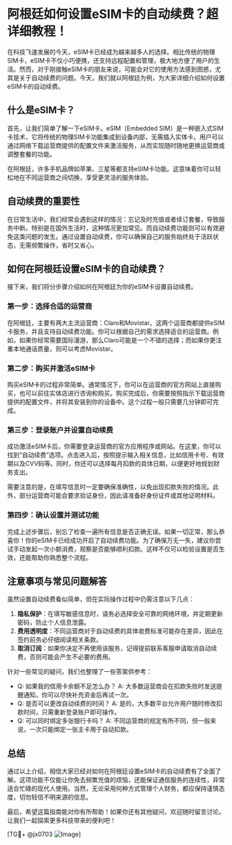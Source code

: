 # 阿根廷如何设置eSIM卡的自动续费？超详细教程！

在科技飞速发展的今天，eSIM卡已经成为越来越多人的选择。相比传统的物理SIM卡，eSIM卡不仅小巧便携，还支持远程配置和管理，极大地方便了用户的生活。然而，对于刚接触eSIM卡的朋友来说，可能会对它的使用方法感到困惑，尤其是关于自动续费的问题。今天，我们就以阿根廷为例，为大家详细介绍如何设置eSIM卡的自动续费。

## 什么是eSIM卡？

首先，让我们简单了解一下eSIM卡。eSIM（Embedded SIM）是一种嵌入式SIM卡技术，它将传统的物理SIM卡功能集成到设备内部，无需插入实体卡。用户可以通过网络下载运营商提供的配置文件来激活服务，从而实现随时随地更换运营商或调整套餐的功能。

在阿根廷，许多手机品牌如苹果、三星等都支持eSIM卡功能。这意味着你可以轻松地在不同运营商之间切换，享受更灵活的服务体验。

## 自动续费的重要性

在日常生活中，我们经常会遇到这样的情况：忘记及时充值或者续订套餐，导致服务中断。特别是在国外生活时，这种情况更加常见。而自动续费功能则可以有效避免这类问题的发生。通过设置自动续费，你可以确保自己的服务始终处于活跃状态，无需频繁操作，省时又省心。

## 如何在阿根廷设置eSIM卡的自动续费？

接下来，我们将分步骤介绍如何在阿根廷为你的eSIM卡设置自动续费。

### 第一步：选择合适的运营商

在阿根廷，主要有两大主流运营商：Claro和Movistar。这两个运营商都提供eSIM卡服务，并且支持自动续费功能。你可以根据自己的需求选择适合的运营商。例如，如果你经常需要国际漫游，那么Claro可能是一个不错的选择；而如果你更注重本地通话质量，则可以考虑Movistar。

### 第二步：购买并激活eSIM卡

购买eSIM卡的过程非常简单。通常情况下，你可以在运营商的官方网站上直接购买，也可以前往实体店进行咨询和购买。购买完成后，你需要按照指示下载运营商提供的配置文件，并将其安装到你的设备中。这个过程一般只需要几分钟即可完成。

### 第三步：登录账户并设置自动续费

成功激活eSIM卡后，你需要登录运营商的官方应用程序或网站。在这里，你可以找到“自动续费”选项。点击进入后，按照提示输入相关信息，比如信用卡号、有效期以及CVV码等。同时，你还可以选择每月扣款的具体日期，以便更好地规划财务支出。

需要注意的是，在填写信息时一定要确保准确性，以免出现扣款失败的情况。此外，部分运营商可能会要求验证身份，因此请准备好身份证件或其他证明材料。

### 第四步：确认设置并测试功能

完成上述步骤后，别忘了检查一遍所有信息是否正确无误。如果一切正常，那么恭喜你！你的eSIM卡已经成功开启了自动续费功能。为了确保万无一失，建议你尝试手动发起一次小额消费，观察是否能够顺利扣款。这样不仅可以检验设置是否生效，还能帮助你熟悉整个流程。

## 注意事项与常见问题解答

虽然设置自动续费看似简单，但在实际操作过程中仍需注意以下几点：

1. **隐私保护**：在填写敏感信息时，请务必选择安全可靠的网络环境，并定期更新密码，防止个人信息泄露。
2. **费用透明度**：不同运营商对于自动续费的具体收费标准可能存在差异，因此在签约前务必仔细阅读相关条款。
3. **取消订阅**：如果你决定不再使用该服务，记得提前联系客服申请取消自动续费，否则可能会产生不必要的费用。

针对一些常见的疑问，我们也整理了一些答案供参考：
- Q: 如果我的信用卡余额不足怎么办？
  A: 大多数运营商会在扣款失败时发送提醒通知，你可以尽快补充资金后再试一次。
- Q: 是否可以更改自动续费的时间？
  A: 是的，大多数平台允许用户随时修改扣款时间，只需重新登录账户即可操作。
- Q: 可以同时绑定多张银行卡吗？
  A: 不同运营商的规定有所不同，但一般来说，一次只能绑定一张主卡用于自动扣款。

## 总结

通过以上介绍，相信大家已经对如何在阿根廷设置eSIM卡的自动续费有了全面了解。这项功能不仅能让你免去频繁充值的烦恼，还能保证通信服务的连续性，非常适合忙碌的现代人使用。当然，无论采用何种方式管理个人财务，都应保持谨慎态度，切勿轻信不明来源的信息。

最后，希望这篇指南能对你有所帮助！如果你还有其他疑问，欢迎随时留言讨论。让我们一起探索更多科技带来的便利吧！

[TG💪+ @jx0703 ![Image](https://github.com/user-attachments/assets/dbca1d08-cadb-493c-b0ec-ad6f7a83f270)]